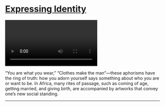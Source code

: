 # [Expressing Identity](http://artsmia.github.io/griot/#/stories/382)

<video src='http://cdn.dx.artsmia.org/videos/AfricanGalleries_ExpressingIdentity_iPad.mp4'></video>

<p>“You are what you wear,” “Clothes make the man”—these aphorisms have the ring of truth: how you adorn yourself says something about who you are or want to be. In Africa, many rites of passage, such as coming of age, getting married, and giving birth, are accompanied by artworks that convey one’s new social standing.</p>

---
